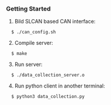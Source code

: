 ### Getting Started

1. Bild SLCAN based CAN interface:
```
  $ ./can_config.sh
```
2. Compile server:
```
  $ make
```
3. Run server:
```
  $ ./data_collection_server.o
```
4. Run python client in another terminal:
```
  $ python3 data_collection.py
```
